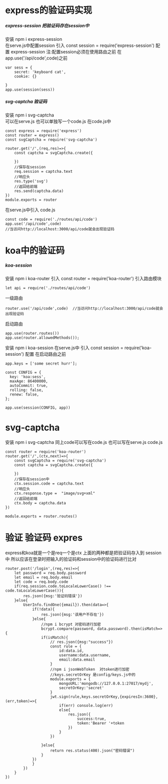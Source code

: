 # express的验证码实现

 ##### express-session  把验证码存在session中
 安装 npm i express-session  
 在serve.js中配置session
 引入  const session = require('express-session')
 配置  express-session 注:配置session必须在使用路由之前 在app.use('/api/code',code)之前
 
    var sess = {
        secret: 'keyboard cat',
        cookie: {}
        
    }
    app.use(session(sess))

##### svg-captcha 验证码
 安装 npm i svg-captcha      
 可以在serve.js  也可以单独写一个code.js
 在code.js中

    const express = require('express')
    const router = express()
    const svgCaptcha = require('svg-captcha')
   
    router.get('/',(req,res)=>{
        const captcha = svgCaptcha.create({
                
        })
        //保存在session
        req.session = captcha.text
        //响应头
        res.type('svg')
        //返回给前端
        res.send(captcha.data)
    })
    module.exports = router
    
在serve.js中引入 code.js

    const code = require('./routes/api/code')
    app.use('/api/code',code)  
    //当访问http://localhost:3000/api/code就会出现验证码

# koa中的验证码

##### koa-session
安装 npm i koa-router
引入 const router = require('koa-router')
引入路由模块

    let api = require('./routes/api/code')
一级路由

    router.use('/api/code',code)  //当访问http://localhost:3000/api/code就会出现验证码
启动路由 

    app.use(router.routes())
    app.use(router.allowedMethods());
安装 npm i koa-session
在serve.js中
引入 const session = require('koa-session')
配置 在启动路由之前 

    app.keys = ['some secret hurr'];

    const CONFIG = {
      key: 'koa:sess', 
      maxAge: 86400000,
      autoCommit: true, 
      rolling: false, 
      renew: false, 
    };

    app.use(session(CONFIG, app))
# svg-captcha
安装 npm i svg-captcha
同上code可以写在code.js 也可以写在serve.js
code.js
    
    const router = require('koa-router')
    router.get('/',(ctx,next)=>{
        const svgCaptcha = require('svg-captcha')
        const captcha = svgCaptcha.create({
            
        })
        //保存在session中
        ctx.session.code = captcha.text
        //响应头
        ctx.response.type =  "image/svg+xml"
        //返回给前端
        ctx.body = captcha.data
    })
    
    module.exports = router.routes()
    
# 验证 验证码 expres
express和koa就是一个是req一个是ctx
上面的两种都是把验证码存入到 session中
所以应该在登录时把输入的验证码和session中的验证码进行比对

    router.post('/login',(req,res)=>{
        let password = req.body.password
        let email = req.body.email
        let code = req.body.code
        if(req.session.code.toLocaleLowerCase() !== code.toLocaleLowerCase()){
            res.json({msg:'验证码错误'})
        }else{
            UserInfo.findOne({email}).then(data=>{
                if(!data){
                    res.json({msg:'该用户不存在'})
                }else{
                    //npm i bcrypt 对密码进行加密
                    bcrypt.compare(password, data.password).then(isMatch=>{
                    if(isMatch){
                        // res.json({msg:"success"})
                        const rule = {
                            id:data.id,
                            username:data.username,
                            email:data.email
                        }
                        //npm i jsonWebToken  对token进行加密
                        //keys.secretOrKey 是config/keys.js中的 
                        module.exports = {
                            mongoURL:'mongodb://127.0.0.1:27017/mydj',
                            secretOrKey:'secret'
                        }
                        jwt.sign(rule,keys.secretOrKey,{expiresIn:3600},(err,token)=>{
                            if(err) console.log(err)
                            else{
                                res.json({
                                    success:true,
                                    token:'Bearer '+token
                                })
                            }
                        })
                        
                    }else{
                        return res.status(400).json("密码错误")
                    }
                })
                }
            })
        }
    })
